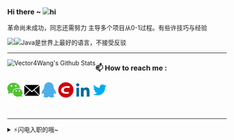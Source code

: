 ### Hi there ~ <img src="https://user-images.githubusercontent.com/1303154/88677602-1635ba80-d120-11ea-84d8-d263ba5fc3c0.gif" width="24px" alt="hi"/>

革命尚未成功，同志还需努力 主导多个项目从0-1过程。有些许技巧与经验

<img align="left" src="https://github-readme-stats.vercel.app/api/top-langs/?username=Vector4Wang" />


<img src="https://github.com/vector4wang/vector4wang/blob/master/images/fun.gif" width = "400" height = "250" alt="Java是世界上最好的语言，不接受反驳" align=center />




---

<img align="left" alt="Vector4Wang's Github Stats" src="https://github-readme-stats.vercel.app/api?username=Vector4Wang&show_icons=true&hide_border=true" />


### :mailbox: How to reach me : 
[<img target="_blank" width = "35" height = "35" src="https://github.com/vector4wang/vector4wang/blob/master/images/wechart.png"/>](https://github.com/vector4wang/vector4wang/blob/master/images/qcord.jpg)
[<img target="_blank" width = "35" height = "35" src="https://github.com/vector4wang/vector4wang/blob/master/images/mail.png"/>](mailto:vector4wang@qq.com)
[<img target="_blank" width = "35" height = "35" src="https://github.com/vector4wang/vector4wang/blob/master/images/qq.png"/>](tencent://AddContact/?fromId=45&fromSubId=1&subcmd=all&uin=772704457&website=www.oicqzone.com)
[<img target="_blank" width = "35" height = "35" src="https://github.com/vector4wang/vector4wang/blob/master/images/csdn.png"/>](https://blog.csdn.net/qqHJQS)
[<img target="_blank" width = "35" height = "35" src="https://github.com/vector4wang/vector4wang/blob/master/images/linkedin.png"/>](https://www.linkedin.com/in/vector-wang-ab042a10a/)
[<img target="_blank" width = "35" height = "35" src="https://github.com/vector4wang/vector4wang/blob/master/images/twitter.png"/>](https://twitter.com/BMHJQS)

<br/>

---

<details>
<summary>⚡️闪电入职的哦~</summary>
<p align="center"><h3>顺丰科技常年开放Java、大数据、算法和产品等岗位，base深圳，有兴趣的私聊~</h3></p>
</details>


<!--
**vector4wang/vector4wang** is a ✨ _special_ ✨ repository because its `README.md` (this file) appears on your GitHub profile.

Here are some ideas to get you started:
[<img target="_blank" src="https://img.icons8.com/bubbles/50/000000/discord-logo.png"/>](https://discord.gg/3Ks7sMA)
- 🔭 I’m currently working on ...
- 🌱 I’m currently learning ...
- 👯 I’m looking to collaborate on ...
- 🤔 I’m looking for help with ...
- 💬 Ask me about ...
- 📫 How to reach me: ...
- 😄 Pronouns: ...
- ⚡ Fun fact: ...
-->

